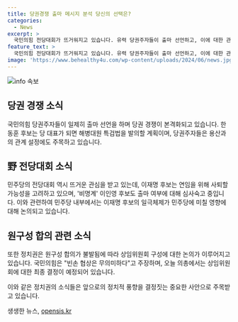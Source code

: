 ```yaml
---
title: 당권경쟁 출마 메시지 분석 당신의 선택은?
categories:
  - News
excerpt: >
  국민의힘 전당대회가 뜨거워지고 있습니다. 유력 당권주자들이 출마 선언하고, 이에 대한 관심이 뜨겁습니다. 한동훈은 당대표가 되면 해병대원 특검법을 발의할 것이라고 밝혀졌으며, 여당인 더불어민주당의 정세균과의 관계 설정도 주목받고 있습니다. 이재명은 연임을 위해 사퇴를 고려하고, 민주당 내부에서의 여론이 중요시되고 있습니다. 또한, 정세균과의 합의 문제에서 갈등이 발생하고 있습니다. 요약문에 포함된 주요 내용은 출마 선언과 정세균과의 관계 설정, 이재명의 연임 문제, 정세균과의 합의 불발입니다.
feature_text: >
  국민의힘 전당대회가 뜨거워지고 있습니다. 유력 당권주자들이 출마 선언하고, 이에 대한 관심이 뜨겁습니다. 한동훈은 당대표가 되면 해병대원 특검법을 발의할 것이라고 밝혀졌으며, 여당인 더불어민주당의 정세균과의 관계 설정도 주목받고 있습니다. 이재명은 연임을 위해 사퇴를 고려하고, 민주당 내부에서의 여론이 중요시되고 있습니다. 또한, 정세균과의 합의 문제에서 갈등이 발생하고 있습니다. 요약문에 포함된 주요 내용은 출마 선언과 정세균과의 관계 설정, 이재명의 연임 문제, 정세균과의 합의 불발입니다.
image: 'https://www.behealthy4u.com/wp-content/uploads/2024/06/news.jpg'
---
```


<p><img src="https://www.behealthy4u.com/wp-content/uploads/2024/06/news.jpg" alt="info 속보" /></p>

<h2 data-ke-size="size26">당권 경쟁 소식</h2>

<p data-ke-size="size16">국민의힘 당권주자들이 일제히 출마 선언을 하며 당권 경쟁이 본격화되고 있습니다. 한동훈 후보는 당 대표가 되면 해병대원 특검법을 발의할 계획이며, 당권주자들은 용산과의 관계 설정에도 주목하고 있습니다.</p>

<h2 data-ke-size="size26">野 전당대회 소식</h2>

<p data-ke-size="size16">민주당의 전당대회 역시 뜨거운 관심을 받고 있는데, 이재명 후보는 연임을 위해 사퇴할 가능성을 고려하고 있으며, '비명계' 이인영 후보도 출마 여부에 대해 심사숙고 중입니다. 이와 관련하여 민주당 내부에서는 이재명 후보의 일극체제가 민주당에 미칠 영향에 대해 논의되고 있습니다.</p>

<h2 data-ke-size="size26">원구성 합의 관련 소식</h2>

<p data-ke-size="size16">또한 정치권은 원구성 합의가 불발됨에 따라 상임위원회 구성에 대한 논의가 이루어지고 있습니다. 국민의힘은 "빈손 협상은 무의미하다"고 주장하며, 오늘 의총에서는 상임위원회에 대한 최종 결정이 예정되어 있습니다.</p>

<p>이와 같은 정치권의 소식들은 앞으로의 정치적 풍향을 결정짓는 중요한 사안으로 주목받고 있습니다.</p>
생생한 뉴스, <a href="https://opensis.kr" rel="dofollow">opensis.kr</a>



